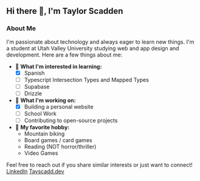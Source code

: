 ## Hi there 👋, I'm Taylor Scadden

### About Me

I'm passionate about technology and always eager to learn new things. I'm a student at Utah Valley University studying web and app design and development. Here are a few things about me:

- 🌱 **What I'm interested in learning:** 
    - [X] Spanish
    - [ ] Typescript Intersection Types and Mapped Types
    - [ ] Supabase
    - [ ] Drizzle

- 🔭 **What I'm working on:**
    - [X] Building a personal website
    - [ ] School Work
    - [ ] Contributing to open-source projects

- 🎨 **My favorite hobby:**
    - Mountain biking
    - Board games / card games
    - Reading (NOT horror/thriller)
    - Video Games

Feel free to reach out if you share similar interests or just want to connect!
[LinkedIn](https://www.linkedin.com/in/tscadd001/)
[Tayscadd.dev](https://www.tayscadd.dev)

<!--
**tayscadd/tayscadd** is a ✨ _special_ ✨ repository because its `README.md` (this file) appears on your GitHub profile.

Here are some ideas to get you started:

- 🔭 I’m currently working on ...
- 🌱 I’m currently learning ...
- 👯 I’m looking to collaborate on ...
- 🤔 I’m looking for help with ...
- 💬 Ask me about ...
- 📫 How to reach me: ...
- 😄 Pronouns: ...
- ⚡ Fun fact: ...
-->
